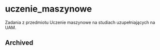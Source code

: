 # uczenie_maszynowe
Zadania z przedmiotu Uczenie maszynowe na studiach uzupełniających na UAM.
## Archived
